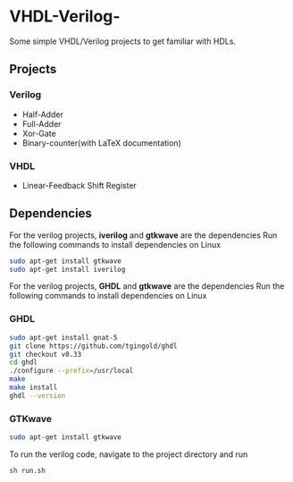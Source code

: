 # VHDL-Verilog-
Some simple VHDL/Verilog projects to get familiar with HDLs.

## Projects 

### Verilog 

* Half-Adder
* Full-Adder
* Xor-Gate
* Binary-counter(with LaTeX documentation)

### VHDL

*	Linear-Feedback Shift Register

## Dependencies 

For the verilog projects, **iverilog** and **gtkwave** are the dependencies
Run the following commands to install dependencies on Linux

```sh
sudo apt-get install gtkwave
sudo apt-get install iverilog
```


For the verilog projects, **GHDL** and **gtkwave** are the dependencies
Run the following commands to install dependencies on Linux


### GHDL
```sh
sudo apt-get install gnat-5
git clone https://github.com/tgingold/ghdl
git checkout v0.33
cd ghdl
./configure --prefix=/usr/local
make
make install
ghdl --version
```

### GTKwave
```sh
sudo apt-get install gtkwave
```


To run the verilog code, navigate to the project directory and run
```sh
sh run.sh
```